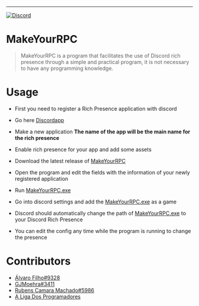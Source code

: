 ---

[![Discord](https://img.shields.io/discord/427525850360053780.svg?style=flat-square)](https://discord.gg/heg6VB2)

# MakeYourRPC

> MakeYourRPC is a program that facilitates the use of Discord rich presence through a simple and practical program, it is not necessary to have any programming knowledge.

# Usage

* First you need to register a Rich Presence application with discord
* Go here [Discordapp](https://discordapp.com/developers/applications/me)
* Make a new application **The name of the app will be the main name for the rich presence**
* Enable rich presence for your app and add some assets
* Download the latest release of [MakeYourRPC](https://github.com/SrSheep/MakeYourRPC/releases)
* Open the program and edit the fields with the information of your newly registered application
* Run [MakeYourRPC.exe](https://github.com/SrSheep/MakeYourRPC/releases)
* Go into discord settings and add the [MakeYourRPC.exe](https://github.com/SrSheep/MakeYourRPC/releases) as a game
* Discord should automatically change the path of [MakeYourRPC.exe](https://github.com/SrSheep/MakeYourRPC/releases) to your Discord Rich Presence

* You can edit the config any time while the program is running to change the presence

# Contributors

* [Álvaro Filho#9328](http://github.com/SrSheep)
* [GJMoehra#3411](https://github.com/GMoehra)
* [Rubens Camara Machado#5986](https://github.com/RubensCamaraMachado)
* [A Liga Dos Programadores](https://github.com/Liga-dos-Programadores)
